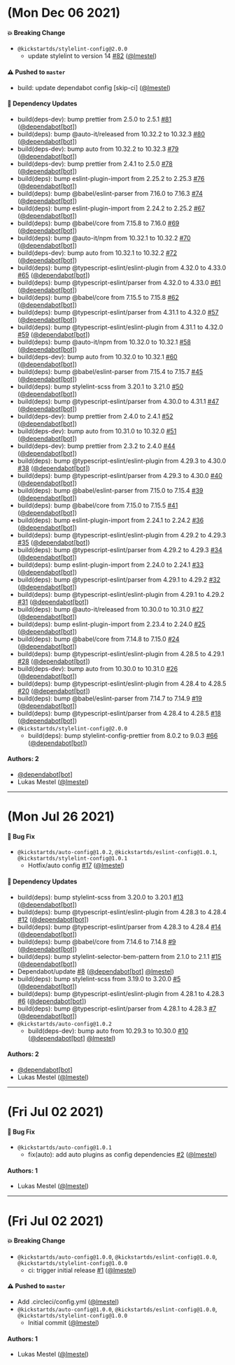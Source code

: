 # (Mon Dec 06 2021)

#### 💥 Breaking Change

- `@kickstartds/stylelint-config@2.0.0`
  - update stylelint to version 14 [#82](https://github.com/kickstartDS/config/pull/82) ([@lmestel](https://github.com/lmestel))

#### ⚠️ Pushed to `master`

- build: update dependabot config [skip-ci] ([@lmestel](https://github.com/lmestel))

#### 🔩 Dependency Updates

- build(deps-dev): bump prettier from 2.5.0 to 2.5.1 [#81](https://github.com/kickstartDS/config/pull/81) ([@dependabot[bot]](https://github.com/dependabot[bot]))
- build(deps): bump @auto-it/released from 10.32.2 to 10.32.3 [#80](https://github.com/kickstartDS/config/pull/80) ([@dependabot[bot]](https://github.com/dependabot[bot]))
- build(deps-dev): bump auto from 10.32.2 to 10.32.3 [#79](https://github.com/kickstartDS/config/pull/79) ([@dependabot[bot]](https://github.com/dependabot[bot]))
- build(deps-dev): bump prettier from 2.4.1 to 2.5.0 [#78](https://github.com/kickstartDS/config/pull/78) ([@dependabot[bot]](https://github.com/dependabot[bot]))
- build(deps): bump eslint-plugin-import from 2.25.2 to 2.25.3 [#76](https://github.com/kickstartDS/config/pull/76) ([@dependabot[bot]](https://github.com/dependabot[bot]))
- build(deps): bump @babel/eslint-parser from 7.16.0 to 7.16.3 [#74](https://github.com/kickstartDS/config/pull/74) ([@dependabot[bot]](https://github.com/dependabot[bot]))
- build(deps): bump eslint-plugin-import from 2.24.2 to 2.25.2 [#67](https://github.com/kickstartDS/config/pull/67) ([@dependabot[bot]](https://github.com/dependabot[bot]))
- build(deps): bump @babel/core from 7.15.8 to 7.16.0 [#69](https://github.com/kickstartDS/config/pull/69) ([@dependabot[bot]](https://github.com/dependabot[bot]))
- build(deps): bump @auto-it/npm from 10.32.1 to 10.32.2 [#70](https://github.com/kickstartDS/config/pull/70) ([@dependabot[bot]](https://github.com/dependabot[bot]))
- build(deps-dev): bump auto from 10.32.1 to 10.32.2 [#72](https://github.com/kickstartDS/config/pull/72) ([@dependabot[bot]](https://github.com/dependabot[bot]))
- build(deps): bump @typescript-eslint/eslint-plugin from 4.32.0 to 4.33.0 [#65](https://github.com/kickstartDS/config/pull/65) ([@dependabot[bot]](https://github.com/dependabot[bot]))
- build(deps): bump @typescript-eslint/parser from 4.32.0 to 4.33.0 [#61](https://github.com/kickstartDS/config/pull/61) ([@dependabot[bot]](https://github.com/dependabot[bot]))
- build(deps): bump @babel/core from 7.15.5 to 7.15.8 [#62](https://github.com/kickstartDS/config/pull/62) ([@dependabot[bot]](https://github.com/dependabot[bot]))
- build(deps): bump @typescript-eslint/parser from 4.31.1 to 4.32.0 [#57](https://github.com/kickstartDS/config/pull/57) ([@dependabot[bot]](https://github.com/dependabot[bot]))
- build(deps): bump @typescript-eslint/eslint-plugin from 4.31.1 to 4.32.0 [#59](https://github.com/kickstartDS/config/pull/59) ([@dependabot[bot]](https://github.com/dependabot[bot]))
- build(deps): bump @auto-it/npm from 10.32.0 to 10.32.1 [#58](https://github.com/kickstartDS/config/pull/58) ([@dependabot[bot]](https://github.com/dependabot[bot]))
- build(deps-dev): bump auto from 10.32.0 to 10.32.1 [#60](https://github.com/kickstartDS/config/pull/60) ([@dependabot[bot]](https://github.com/dependabot[bot]))
- build(deps): bump @babel/eslint-parser from 7.15.4 to 7.15.7 [#45](https://github.com/kickstartDS/config/pull/45) ([@dependabot[bot]](https://github.com/dependabot[bot]))
- build(deps): bump stylelint-scss from 3.20.1 to 3.21.0 [#50](https://github.com/kickstartDS/config/pull/50) ([@dependabot[bot]](https://github.com/dependabot[bot]))
- build(deps): bump @typescript-eslint/parser from 4.30.0 to 4.31.1 [#47](https://github.com/kickstartDS/config/pull/47) ([@dependabot[bot]](https://github.com/dependabot[bot]))
- build(deps-dev): bump prettier from 2.4.0 to 2.4.1 [#52](https://github.com/kickstartDS/config/pull/52) ([@dependabot[bot]](https://github.com/dependabot[bot]))
- build(deps-dev): bump auto from 10.31.0 to 10.32.0 [#51](https://github.com/kickstartDS/config/pull/51) ([@dependabot[bot]](https://github.com/dependabot[bot]))
- build(deps-dev): bump prettier from 2.3.2 to 2.4.0 [#44](https://github.com/kickstartDS/config/pull/44) ([@dependabot[bot]](https://github.com/dependabot[bot]))
- build(deps): bump @typescript-eslint/eslint-plugin from 4.29.3 to 4.30.0 [#38](https://github.com/kickstartDS/config/pull/38) ([@dependabot[bot]](https://github.com/dependabot[bot]))
- build(deps): bump @typescript-eslint/parser from 4.29.3 to 4.30.0 [#40](https://github.com/kickstartDS/config/pull/40) ([@dependabot[bot]](https://github.com/dependabot[bot]))
- build(deps): bump @babel/eslint-parser from 7.15.0 to 7.15.4 [#39](https://github.com/kickstartDS/config/pull/39) ([@dependabot[bot]](https://github.com/dependabot[bot]))
- build(deps): bump @babel/core from 7.15.0 to 7.15.5 [#41](https://github.com/kickstartDS/config/pull/41) ([@dependabot[bot]](https://github.com/dependabot[bot]))
- build(deps): bump eslint-plugin-import from 2.24.1 to 2.24.2 [#36](https://github.com/kickstartDS/config/pull/36) ([@dependabot[bot]](https://github.com/dependabot[bot]))
- build(deps): bump @typescript-eslint/eslint-plugin from 4.29.2 to 4.29.3 [#35](https://github.com/kickstartDS/config/pull/35) ([@dependabot[bot]](https://github.com/dependabot[bot]))
- build(deps): bump @typescript-eslint/parser from 4.29.2 to 4.29.3 [#34](https://github.com/kickstartDS/config/pull/34) ([@dependabot[bot]](https://github.com/dependabot[bot]))
- build(deps): bump eslint-plugin-import from 2.24.0 to 2.24.1 [#33](https://github.com/kickstartDS/config/pull/33) ([@dependabot[bot]](https://github.com/dependabot[bot]))
- build(deps): bump @typescript-eslint/parser from 4.29.1 to 4.29.2 [#32](https://github.com/kickstartDS/config/pull/32) ([@dependabot[bot]](https://github.com/dependabot[bot]))
- build(deps): bump @typescript-eslint/eslint-plugin from 4.29.1 to 4.29.2 [#31](https://github.com/kickstartDS/config/pull/31) ([@dependabot[bot]](https://github.com/dependabot[bot]))
- build(deps): bump @auto-it/released from 10.30.0 to 10.31.0 [#27](https://github.com/kickstartDS/config/pull/27) ([@dependabot[bot]](https://github.com/dependabot[bot]))
- build(deps): bump eslint-plugin-import from 2.23.4 to 2.24.0 [#25](https://github.com/kickstartDS/config/pull/25) ([@dependabot[bot]](https://github.com/dependabot[bot]))
- build(deps): bump @babel/core from 7.14.8 to 7.15.0 [#24](https://github.com/kickstartDS/config/pull/24) ([@dependabot[bot]](https://github.com/dependabot[bot]))
- build(deps): bump @typescript-eslint/eslint-plugin from 4.28.5 to 4.29.1 [#28](https://github.com/kickstartDS/config/pull/28) ([@dependabot[bot]](https://github.com/dependabot[bot]))
- build(deps-dev): bump auto from 10.30.0 to 10.31.0 [#26](https://github.com/kickstartDS/config/pull/26) ([@dependabot[bot]](https://github.com/dependabot[bot]))
- build(deps): bump @typescript-eslint/eslint-plugin from 4.28.4 to 4.28.5 [#20](https://github.com/kickstartDS/config/pull/20) ([@dependabot[bot]](https://github.com/dependabot[bot]))
- build(deps): bump @babel/eslint-parser from 7.14.7 to 7.14.9 [#19](https://github.com/kickstartDS/config/pull/19) ([@dependabot[bot]](https://github.com/dependabot[bot]))
- build(deps): bump @typescript-eslint/parser from 4.28.4 to 4.28.5 [#18](https://github.com/kickstartDS/config/pull/18) ([@dependabot[bot]](https://github.com/dependabot[bot]))
- `@kickstartds/stylelint-config@2.0.0`
  - build(deps): bump stylelint-config-prettier from 8.0.2 to 9.0.3 [#66](https://github.com/kickstartDS/config/pull/66) ([@dependabot[bot]](https://github.com/dependabot[bot]))

#### Authors: 2

- [@dependabot[bot]](https://github.com/dependabot[bot])
- Lukas Mestel ([@lmestel](https://github.com/lmestel))

---

# (Mon Jul 26 2021)

#### 🐛 Bug Fix

- `@kickstartds/auto-config@1.0.2`, `@kickstartds/eslint-config@1.0.1`, `@kickstartds/stylelint-config@1.0.1`
  - Hotfix/auto config [#17](https://github.com/kickstartDS/config/pull/17) ([@lmestel](https://github.com/lmestel))

#### 🔩 Dependency Updates

- build(deps): bump stylelint-scss from 3.20.0 to 3.20.1 [#13](https://github.com/kickstartDS/config/pull/13) ([@dependabot[bot]](https://github.com/dependabot[bot]))
- build(deps): bump @typescript-eslint/eslint-plugin from 4.28.3 to 4.28.4 [#12](https://github.com/kickstartDS/config/pull/12) ([@dependabot[bot]](https://github.com/dependabot[bot]))
- build(deps): bump @typescript-eslint/parser from 4.28.3 to 4.28.4 [#14](https://github.com/kickstartDS/config/pull/14) ([@dependabot[bot]](https://github.com/dependabot[bot]))
- build(deps): bump @babel/core from 7.14.6 to 7.14.8 [#9](https://github.com/kickstartDS/config/pull/9) ([@dependabot[bot]](https://github.com/dependabot[bot]))
- build(deps): bump stylelint-selector-bem-pattern from 2.1.0 to 2.1.1 [#15](https://github.com/kickstartDS/config/pull/15) ([@dependabot[bot]](https://github.com/dependabot[bot]))
- Dependabot/update [#8](https://github.com/kickstartDS/config/pull/8) ([@dependabot[bot]](https://github.com/dependabot[bot]) [@lmestel](https://github.com/lmestel))
- build(deps): bump stylelint-scss from 3.19.0 to 3.20.0 [#5](https://github.com/kickstartDS/config/pull/5) ([@dependabot[bot]](https://github.com/dependabot[bot]))
- build(deps): bump @typescript-eslint/eslint-plugin from 4.28.1 to 4.28.3 [#6](https://github.com/kickstartDS/config/pull/6) ([@dependabot[bot]](https://github.com/dependabot[bot]))
- build(deps): bump @typescript-eslint/parser from 4.28.1 to 4.28.3 [#7](https://github.com/kickstartDS/config/pull/7) ([@dependabot[bot]](https://github.com/dependabot[bot]))
- `@kickstartds/auto-config@1.0.2`
  - build(deps-dev): bump auto from 10.29.3 to 10.30.0 [#10](https://github.com/kickstartDS/config/pull/10) ([@dependabot[bot]](https://github.com/dependabot[bot]) [@lmestel](https://github.com/lmestel))

#### Authors: 2

- [@dependabot[bot]](https://github.com/dependabot[bot])
- Lukas Mestel ([@lmestel](https://github.com/lmestel))

---

# (Fri Jul 02 2021)

#### 🐛 Bug Fix

- `@kickstartds/auto-config@1.0.1`
  - fix(auto): add auto plugins as config dependencies [#2](https://github.com/kickstartDS/config/pull/2) ([@lmestel](https://github.com/lmestel))

#### Authors: 1

- Lukas Mestel ([@lmestel](https://github.com/lmestel))

---

# (Fri Jul 02 2021)

#### 💥 Breaking Change

- `@kickstartds/auto-config@1.0.0`, `@kickstartds/eslint-config@1.0.0`, `@kickstartds/stylelint-config@1.0.0`
  - ci: trigger initial release [#1](https://github.com/kickstartDS/config/pull/1) ([@lmestel](https://github.com/lmestel))

#### ⚠️ Pushed to `master`

- Add .circleci/config.yml ([@lmestel](https://github.com/lmestel))
- `@kickstartds/auto-config@1.0.0`, `@kickstartds/eslint-config@1.0.0`, `@kickstartds/stylelint-config@1.0.0`
  - Initial commit ([@lmestel](https://github.com/lmestel))

#### Authors: 1

- Lukas Mestel ([@lmestel](https://github.com/lmestel))
